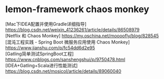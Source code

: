 # lemon-framework chaos monkey
[Mac下IDEA配置并使用Gradle详细指导] https://blog.csdn.net/weixin_41236261/article/details/86508979  
[Netflix 和 Chaos Monkey] https://my.oschina.net/moooofly/blog/828545  
[混沌工程实践 - Spring Boot 微服务应用使用 Chaos Monkey] https://www.jianshu.com/p/fc54dd6d2e95  
[Gatling简单测试SpringBoot工程] https://www.cnblogs.com/sanshengshui/p/9750478.html  
[IDEA+Gatling+Scala进行性能测试] https://blog.csdn.net/mosicol/article/details/89060040  


